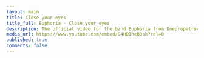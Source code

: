 ```yaml
---
layout: main
title: Close your eyes
title_full: Euphoria - Close your eyes
description: The official video for the band Euphoria from Dnepropetrovsk
media_url: https://www.youtube.com/embed/G4HDIheB8sk?rel=0
published: true
comments: false
---
```

